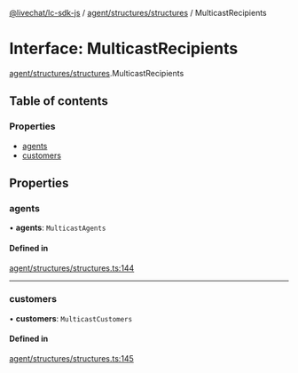 [@livechat/lc-sdk-js](../README.md) / [agent/structures/structures](../modules/agent_structures_structures.md) / MulticastRecipients

# Interface: MulticastRecipients

[agent/structures/structures](../modules/agent_structures_structures.md).MulticastRecipients

## Table of contents

### Properties

- [agents](agent_structures_structures.MulticastRecipients.md#agents)
- [customers](agent_structures_structures.MulticastRecipients.md#customers)

## Properties

### agents

• **agents**: `MulticastAgents`

#### Defined in

[agent/structures/structures.ts:144](https://github.com/livechat/lc-sdk-js/blob/1fa827f/src/agent/structures/structures.ts#L144)

___

### customers

• **customers**: `MulticastCustomers`

#### Defined in

[agent/structures/structures.ts:145](https://github.com/livechat/lc-sdk-js/blob/1fa827f/src/agent/structures/structures.ts#L145)
